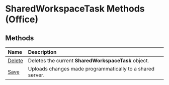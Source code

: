 
# SharedWorkspaceTask Methods (Office)

## Methods



|**Name**|**Description**|
|:-----|:-----|
|[Delete](6383a6bc-8a1c-744e-0639-dda06af97a1e.md)|Deletes the current  **SharedWorkspaceTask** object.|
|[Save](ebddddd5-f42d-5790-7bca-693554982edc.md)|Uploads changes made programmatically to a shared server.|
